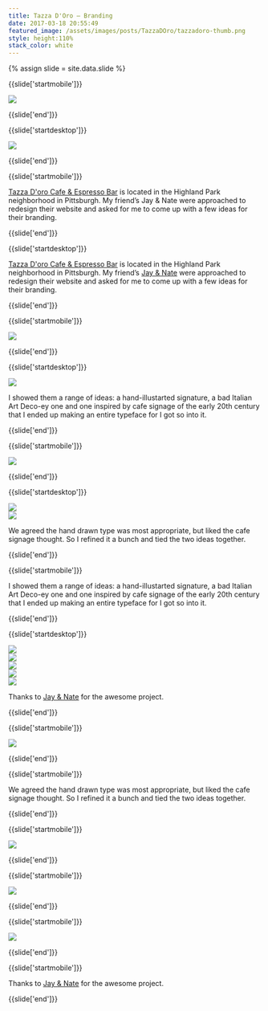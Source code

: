 ```yaml
---
title: Tazza D'Oro — Branding
date: 2017-03-18 20:55:49
featured_image: /assets/images/posts/TazzaDOro/tazzadoro-thumb.png
style: height:110%
stack_color: white
---
```

{% assign slide = site.data.slide %}

{{slide['startmobile']}}

<div><img src='{{ site.url }}/assets/images/posts/TazzaDOro/tazzadoro-1-mobile.jpg' srcset='{{ site.url }}/assets/images/posts/TazzaDOro/tazzadoro-1-mobile.jpg 375w, {{ site.url }}/assets/images/posts/TazzaDOro/tazzadoro-1-mobile@2x.jpg 750w, {{ site.url }}/assets/images/posts/TazzaDOro/tazzadoro-1-mobile@3x.jpg 1125w'></div>

{{slide['end']}}

{{slide['startdesktop']}}

<div><img class='full-width' src='{{ site.url }}/assets/images/posts/TazzaDOro/tazzadoro-1@2x.jpg' srcset='{{ site.url }}/assets/images/posts/TazzaDOro/tazzadoro-1.jpg 1024w, {{ site.url }}/assets/images/posts/TazzaDOro/tazzadoro-1@2x.jpg 2048w, {{ site.url }}/assets/images/posts/TazzaDOro/tazzadoro-1@3x.jpg 3072w'></div>

{{slide['end']}}

{{slide['startmobile']}}


<a href='http://www.tazzadoro.net/'>Tazza D'oro Cafe & Espresso Bar</a> is located in  the Highland Park neighborhood in Pittsburgh. My friend’s Jay & Nate were approached to redesign their website and asked for me to come up with a few ideas for their branding.

{{slide['end']}}

{{slide['startdesktop']}}

<a href='http://www.tazzadoro.net/'>Tazza D'oro Cafe & Espresso Bar</a> is located in  the Highland Park neighborhood in Pittsburgh. My friend’s <a href='http://www.fullstopinteractive.com/'>Jay & Nate</a> were approached to redesign their website and asked for me to come up with a few ideas for their branding.


{{slide['end']}}

{{slide['startmobile']}}

<div><img class='full-height' src='{{ site.url }}/assets/images/posts/TazzaDOro/tazzadoro-2-mobile.jpg' srcset='{{ site.url }}/assets/images/posts/TazzaDOro/tazzadoro-2-mobile.jpg 375w, {{ site.url }}/assets/images/posts/TazzaDOro/tazzadoro-2-mobile@2x.jpg 750w, {{ site.url }}/assets/images/posts/TazzaDOro/tazzadoro-2-mobile@3x.jpg 1125w'></div>


{{slide['end']}}

{{slide['startdesktop']}}

<div><img src='{{ site.url }}/assets/images/posts/TazzaDOro/tazzadoro-2.jpg' srcset='{{ site.url }}/assets/images/posts/TazzaDOro/tazzadoro-2.jpg 794w, {{ site.url }}/assets/images/posts/TazzaDOro/tazzadoro-2@2x.jpg 1558w, {{ site.url }}/assets/images/posts/TazzaDOro/tazzadoro-2@3x.jpg 2382w'></div>


I showed them a range of ideas: a hand-illustarted signature, a bad Italian Art Deco-ey one and one inspired by cafe signage of the early 20th century that I ended up making an entire typeface for I got so into it.

{{slide['end']}}

{{slide['startmobile']}}

<div><img class='full-height' src='{{ site.url }}/assets/images/posts/TazzaDOro/tazzadoro-3-mobile.jpg' srcset='{{ site.url }}/assets/images/posts/TazzaDOro/tazzadoro-3-mobile.jpg 375w, {{ site.url }}/assets/images/posts/TazzaDOro/tazzadoro-3-mobile@2x.jpg 750w, {{ site.url }}/assets/images/posts/TazzaDOro/tazzadoro-3-mobile@3x.jpg 1125w'></div>


{{slide['end']}}

{{slide['startdesktop']}}

<div class='row'>

<div><img src='{{ site.url }}/assets/images/posts/TazzaDOro/tazzadoro-3.jpg' srcset='{{ site.url }}/assets/images/posts/TazzaDOro/tazzadoro-3.jpg 394w, {{ site.url }}/assets/images/posts/TazzaDOro/tazzadoro-3@2x.jpg 788w, {{ site.url }}/assets/images/posts/TazzaDOro/tazzadoro-3@3x.jpg 1182w'></div>

<div><img src='{{ site.url }}/assets/images/posts/TazzaDOro/tazzadoro-4.jpg' srcset='{{ site.url }}/assets/images/posts/TazzaDOro/tazzadoro-4.jpg 394w, {{ site.url }}/assets/images/posts/TazzaDOro/tazzadoro-4@2x.jpg 788w, {{ site.url }}/assets/images/posts/TazzaDOro/tazzadoro-4@3x.jpg 1182w'></div>

</div>

We agreed the hand drawn type was most appropriate, but liked the cafe signage thought. So I refined it a bunch and tied the two ideas together.

{{slide['end']}}

{{slide['startmobile']}}

I showed them a range of ideas: a hand-illustarted signature, a bad Italian Art Deco-ey one and one inspired by cafe signage of the early 20th century that I ended up making an entire typeface for I got so into it.

{{slide['end']}}


{{slide['startdesktop']}}

<div><img src='{{ site.url }}/assets/images/posts/TazzaDOro/tazzadoro-5.jpg' srcset='{{ site.url }}/assets/images/posts/TazzaDOro/tazzadoro-5.jpg 794w, {{ site.url }}/assets/images/posts/TazzaDOro/tazzadoro-5@2x.jpg 1558w, {{ site.url }}/assets/images/posts/TazzaDOro/tazzadoro-5@3x.jpg 2382w'></div>

<div><img src='{{ site.url }}/assets/images/posts/TazzaDOro/tazzadoro-6.jpg' srcset='{{ site.url }}/assets/images/posts/TazzaDOro/tazzadoro-6.jpg 794w, {{ site.url }}/assets/images/posts/TazzaDOro/tazzadoro-6@2x.jpg 1558w, {{ site.url }}/assets/images/posts/TazzaDOro/tazzadoro-6@3x.jpg 2382w'></div>


<div class='row'>

<div><img src='{{ site.url }}/assets/images/posts/TazzaDOro/tazzadoro-7.jpg' srcset='{{ site.url }}/assets/images/posts/TazzaDOro/tazzadoro-7.jpg 258w, {{ site.url }}/assets/images/posts/TazzaDOro/tazzadoro-7@2x.jpg 516w, {{ site.url }}/assets/images/posts/TazzaDOro/tazzadoro-7@3x.jpg 774w'></div>

<div><img src='{{ site.url }}/assets/images/posts/TazzaDOro/tazzadoro-8.jpg' srcset='{{ site.url }}/assets/images/posts/TazzaDOro/tazzadoro-8.jpg 258w, {{ site.url }}/assets/images/posts/TazzaDOro/tazzadoro-8@2x.jpg 516w, {{ site.url }}/assets/images/posts/TazzaDOro/tazzadoro-8@3x.jpg 774w'></div>

<div><img src='{{ site.url }}/assets/images/posts/TazzaDOro/tazzadoro-9.jpg' srcset='{{ site.url }}/assets/images/posts/TazzaDOro/tazzadoro-9.jpg 258w, {{ site.url }}/assets/images/posts/TazzaDOro/tazzadoro-9@2x.jpg 516w, {{ site.url }}/assets/images/posts/TazzaDOro/tazzadoro-9@3x.jpg 774w'></div>

</div>

Thanks to <a href='http://www.fullstopinteractive.com/'>Jay & Nate</a> for the awesome project.

{{slide['end']}}

{{slide['startmobile']}}

<div><img class='full-height' src='{{ site.url }}/assets/images/posts/TazzaDOro/tazzadoro-4-mobile.jpg' srcset='{{ site.url }}/assets/images/posts/TazzaDOro/tazzadoro-4-mobile.jpg 375w, {{ site.url }}/assets/images/posts/TazzaDOro/tazzadoro-4-mobile@2x.jpg 750w, {{ site.url }}/assets/images/posts/TazzaDOro/tazzadoro-4-mobile@3x.jpg 1125w'></div>

{{slide['end']}}


{{slide['startmobile']}}

We agreed the hand drawn type was most appropriate, but liked the cafe signage thought. So I refined it a bunch and tied the two ideas together.

{{slide['end']}}


{{slide['startmobile']}}

<div><img class='full-height' src='{{ site.url }}/assets/images/posts/TazzaDOro/tazzadoro-5-mobile.jpg' srcset='{{ site.url }}/assets/images/posts/TazzaDOro/tazzadoro-5-mobile.jpg 375w, {{ site.url }}/assets/images/posts/TazzaDOro/tazzadoro-5-mobile@2x.jpg 750w, {{ site.url }}/assets/images/posts/TazzaDOro/tazzadoro-5-mobile@3x.jpg 1125w'></div>

{{slide['end']}}

{{slide['startmobile']}}

<div><img class='full-height' src='{{ site.url }}/assets/images/posts/TazzaDOro/tazzadoro-6-mobile.jpg' srcset='{{ site.url }}/assets/images/posts/TazzaDOro/tazzadoro-6-mobile.jpg 375w, {{ site.url }}/assets/images/posts/TazzaDOro/tazzadoro-6-mobile@2x.jpg 750w, {{ site.url }}/assets/images/posts/TazzaDOro/tazzadoro-6-mobile@3x.jpg 1125w'></div>

{{slide['end']}}

{{slide['startmobile']}}

<div><img class='full-height' src='{{ site.url }}/assets/images/posts/TazzaDOro/tazzadoro-7-mobile.jpg' srcset='{{ site.url }}/assets/images/posts/TazzaDOro/tazzadoro-7-mobile.jpg 375w, {{ site.url }}/assets/images/posts/TazzaDOro/tazzadoro-7-mobile@2x.jpg 750w, {{ site.url }}/assets/images/posts/TazzaDOro/tazzadoro-7-mobile@3x.jpg 1125w'></div>

{{slide['end']}}

{{slide['startmobile']}}

Thanks to <a href='http://www.fullstopinteractive.com/'>Jay & Nate</a> for the awesome project.

{{slide['end']}}

